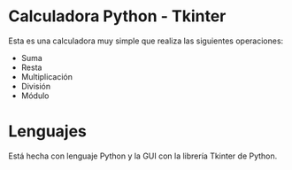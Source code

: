 # Calculadora Python - Tkinter

Esta es una calculadora muy simple que realiza las siguientes operaciones: 

- Suma
- Resta
- Multiplicación
- División 
- Módulo

# Lenguajes
Está hecha con lenguaje Python y la GUI con la librería Tkinter de Python. 